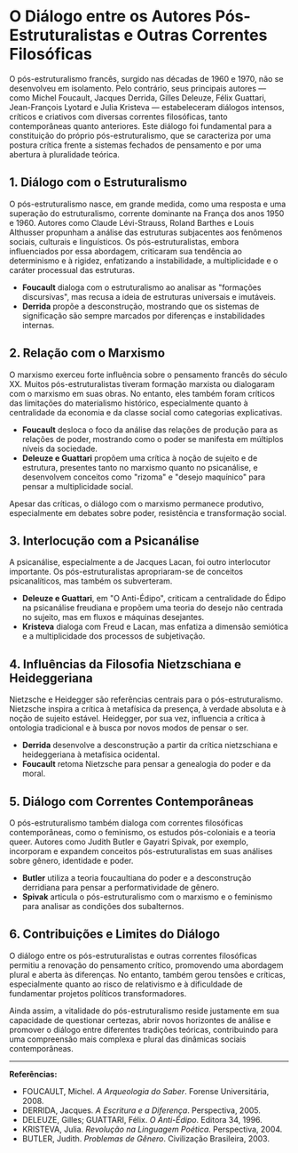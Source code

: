 
# O Diálogo entre os Autores Pós-Estruturalistas e Outras Correntes Filosóficas

O pós-estruturalismo francês, surgido nas décadas de 1960 e 1970, não se desenvolveu em isolamento. Pelo contrário, seus principais autores — como Michel Foucault, Jacques Derrida, Gilles Deleuze, Félix Guattari, Jean-François Lyotard e Julia Kristeva — estabeleceram diálogos intensos, críticos e criativos com diversas correntes filosóficas, tanto contemporâneas quanto anteriores. Este diálogo foi fundamental para a constituição do próprio pós-estruturalismo, que se caracteriza por uma postura crítica frente a sistemas fechados de pensamento e por uma abertura à pluralidade teórica.

## 1. Diálogo com o Estruturalismo

O pós-estruturalismo nasce, em grande medida, como uma resposta e uma superação do estruturalismo, corrente dominante na França dos anos 1950 e 1960. Autores como Claude Lévi-Strauss, Roland Barthes e Louis Althusser propunham a análise das estruturas subjacentes aos fenômenos sociais, culturais e linguísticos. Os pós-estruturalistas, embora influenciados por essa abordagem, criticaram sua tendência ao determinismo e à rigidez, enfatizando a instabilidade, a multiplicidade e o caráter processual das estruturas.

- **Foucault** dialoga com o estruturalismo ao analisar as "formações discursivas", mas recusa a ideia de estruturas universais e imutáveis.
- **Derrida** propõe a desconstrução, mostrando que os sistemas de significação são sempre marcados por diferenças e instabilidades internas.

## 2. Relação com o Marxismo

O marxismo exerceu forte influência sobre o pensamento francês do século XX. Muitos pós-estruturalistas tiveram formação marxista ou dialogaram com o marxismo em suas obras. No entanto, eles também foram críticos das limitações do materialismo histórico, especialmente quanto à centralidade da economia e da classe social como categorias explicativas.

- **Foucault** desloca o foco da análise das relações de produção para as relações de poder, mostrando como o poder se manifesta em múltiplos níveis da sociedade.
- **Deleuze e Guattari** propõem uma crítica à noção de sujeito e de estrutura, presentes tanto no marxismo quanto no psicanálise, e desenvolvem conceitos como "rizoma" e "desejo maquínico" para pensar a multiplicidade social.

Apesar das críticas, o diálogo com o marxismo permanece produtivo, especialmente em debates sobre poder, resistência e transformação social.

## 3. Interlocução com a Psicanálise

A psicanálise, especialmente a de Jacques Lacan, foi outro interlocutor importante. Os pós-estruturalistas apropriaram-se de conceitos psicanalíticos, mas também os subverteram.

- **Deleuze e Guattari**, em "O Anti-Édipo", criticam a centralidade do Édipo na psicanálise freudiana e propõem uma teoria do desejo não centrada no sujeito, mas em fluxos e máquinas desejantes.
- **Kristeva** dialoga com Freud e Lacan, mas enfatiza a dimensão semiótica e a multiplicidade dos processos de subjetivação.

## 4. Influências da Filosofia Nietzschiana e Heideggeriana

Nietzsche e Heidegger são referências centrais para o pós-estruturalismo. Nietzsche inspira a crítica à metafísica da presença, à verdade absoluta e à noção de sujeito estável. Heidegger, por sua vez, influencia a crítica à ontologia tradicional e à busca por novos modos de pensar o ser.

- **Derrida** desenvolve a desconstrução a partir da crítica nietzschiana e heideggeriana à metafísica ocidental.
- **Foucault** retoma Nietzsche para pensar a genealogia do poder e da moral.

## 5. Diálogo com Correntes Contemporâneas

O pós-estruturalismo também dialoga com correntes filosóficas contemporâneas, como o feminismo, os estudos pós-coloniais e a teoria queer. Autores como Judith Butler e Gayatri Spivak, por exemplo, incorporam e expandem conceitos pós-estruturalistas em suas análises sobre gênero, identidade e poder.

- **Butler** utiliza a teoria foucaultiana do poder e a desconstrução derridiana para pensar a performatividade de gênero.
- **Spivak** articula o pós-estruturalismo com o marxismo e o feminismo para analisar as condições dos subalternos.

## 6. Contribuições e Limites do Diálogo

O diálogo entre os pós-estruturalistas e outras correntes filosóficas permitiu a renovação do pensamento crítico, promovendo uma abordagem plural e aberta às diferenças. No entanto, também gerou tensões e críticas, especialmente quanto ao risco de relativismo e à dificuldade de fundamentar projetos políticos transformadores.

Ainda assim, a vitalidade do pós-estruturalismo reside justamente em sua capacidade de questionar certezas, abrir novos horizontes de análise e promover o diálogo entre diferentes tradições teóricas, contribuindo para uma compreensão mais complexa e plural das dinâmicas sociais contemporâneas.

---
**Referências:**
- FOUCAULT, Michel. *A Arqueologia do Saber*. Forense Universitária, 2008.
- DERRIDA, Jacques. *A Escritura e a Diferença*. Perspectiva, 2005.
- DELEUZE, Gilles; GUATTARI, Félix. *O Anti-Édipo*. Editora 34, 1996.
- KRISTEVA, Julia. *Revolução na Linguagem Poética*. Perspectiva, 2004.
- BUTLER, Judith. *Problemas de Gênero*. Civilização Brasileira, 2003.
```
